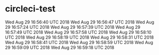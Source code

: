 # circleci-test
Wed Aug 29 16:56:40 UTC 2018
Wed Aug 29 16:56:47 UTC 2018
Wed Aug 29 16:57:24 UTC 2018
Wed Aug 29 16:57:39 UTC 2018
Wed Aug 29 16:57:49 UTC 2018
Wed Aug 29 16:57:58 UTC 2018
Wed Aug 29 16:58:10 UTC 2018
Wed Aug 29 16:58:19 UTC 2018
Wed Aug 29 16:58:31 UTC 2018
Wed Aug 29 16:58:41 UTC 2018
Wed Aug 29 16:58:59 UTC 2018
Wed Aug 29 16:59:09 UTC 2018
Wed Aug 29 16:59:18 UTC 2018

